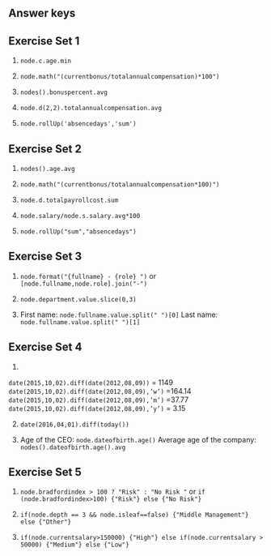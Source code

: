 ## Answer keys

## Exercise Set 1
1. `node.c.age.min`

2. `node.math("(currentbonus/totalannualcompensation)*100")`

3. `nodes().bonuspercent.avg`

4. `node.d(2,2).totalannualcompensation.avg`
 
5. `node.rollUp('absencedays','sum')`

## Exercise Set 2
1. `nodes().age.avg` 

2. `node.math("(currentbonus/totalannualcompensation*100)")`

3. `node.d.totalpayrollcost.sum`

4. `node.salary/node.s.salary.avg*100`

5. `node.rollUp("sum","absencedays")`


## Exercise Set 3
1. `node.format("{fullname} - {role} ")` 
or `[node.fullname,node.role].join("-")`

2. `node.department.value.slice(0,3)`

3. First name:  `node.fullname.value.split(" ")[0]`
Last name:  `node.fullname.value.split(" ")[1]`

## Exercise Set 4
1. 
`date(2015,10,02).diff(date(2012,08,09))` = 1149
`date(2015,10,02).diff(date(2012,08,09),’w’)` =164.14 `date(2015,10,02).diff(date(2012,08,09),’m’)` =37.77
`date(2015,10,02).diff(date(2012,08,09),’y’)` = 3.15

2. `date(2016,04,01).diff(today())`

3. Age of the CEO: `node.dateofbirth.age()` 
Average age of the company: `nodes().dateofbirth.age().avg`

## Exercise Set 5
1. `node.bradfordindex > 100 ? "Risk" : "No Risk "` 
or `if (node.bradfordindex>100) {"Risk"} else {"No Risk"}`

2. `if(node.depth == 3 && node.isleaf==false) {"Middle Management"} else {"Other"}`

3. `if(node.currentsalary>150000) {"High"} else if(node.currentsalary > 50000) {"Medium"} else {"Low"}`

